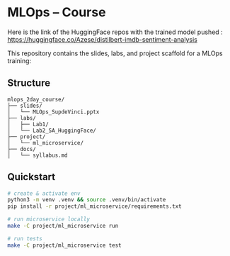 # MLOps – Course

Here is the link of the HuggingFace repos with the trained model pushed : https://huggingface.co/Azese/distilbert-imdb-sentiment-analysis


This repository contains the slides, labs, and project scaffold for a  MLOps training:

## Structure
```
mlops_2day_course/
├── slides/
│   └── MLOps_SupdeVinci.pptx
├── labs/
│   ├── Lab1/
│   └── Lab2_SA_HuggingFace/
├── project/
│   └── ml_microservice/
├── docs/
│   └── syllabus.md

```

## Quickstart
```bash
# create & activate env
python3 -m venv .venv && source .venv/bin/activate
pip install -r project/ml_microservice/requirements.txt

# run microservice locally
make -C project/ml_microservice run

# run tests
make -C project/ml_microservice test
```
